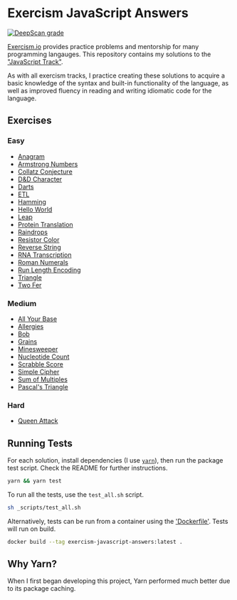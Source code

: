 Exercism JavaScript Answers
================================================================================

[![DeepScan grade](https://deepscan.io/api/teams/5096/projects/6886/branches/60468/badge/grade.svg)](https://deepscan.io/dashboard#view=project&tid=5096&pid=6886&bid=60468)

[Exercism.io][exercism] provides practice problems and mentorship for many programming langauges. This repository contains my solutions to the ["JavaScript Track"][exercism-javascript-track].

As with all exercism tracks, I practice creating these solutions to acquire a basic knowledge of the syntax and built-in functionality of the language, as well as improved fluency in reading and writing idiomatic code for the language.

Exercises
--------------------------------------------------------------------------------

### Easy

- [Anagram](anagram)
- [Armstrong Numbers](armstrong-numbers)
- [Collatz Conjecture](collatz-conjecture)
- [D&D Character](dnd-character)
- [Darts](darts)
- [ETL](etl)
- [Hamming](hamming)
- [Hello World](hello-world)
- [Leap](leap)
- [Protein Translation](protein-translation)
- [Raindrops](raindrops)
- [Resistor Color](resistor-color)
- [Reverse String](reverse-string)
- [RNA Transcription](rna-transcription)
- [Roman Numerals](roman-numerals)
- [Run Length Encoding](run-length-encoding)
- [Triangle](triangle)
- [Two Fer](two-fer)


### Medium

- [All Your Base](all-your-base)
- [Allergies](allergies)
- [Bob](bob)
- [Grains](grains)
- [Minesweeper](minesweeper)
- [Nucleotide Count](nucleotide-count)
- [Scrabble Score](scrabble-score)
- [Simple Cipher](simple-cipher)
- [Sum of Multiples](sum-of-multiples)
- [Pascal's Triangle](pascals-triangle)

### Hard

- [Queen Attack](queen-attack)


Running Tests
--------------------------------------------------------------------------------

For each solution, install dependencies (I use [`yarn`][yarn-homepage]), then run the package test script. Check the README for further instructions.

```sh
yarn && yarn test
```

To run all the tests, use the `test_all.sh` script.

```sh
sh _scripts/test_all.sh
```

Alternatively, tests can be run from a container using the ['Dockerfile'](Dockerfile). Tests will run on build.

```sh
docker build --tag exercism-javascript-answers:latest .
```

Why Yarn?
--------------------------------------------------------------------------------

When I first began developing this project, Yarn performed much better due to its package caching.

[exercism]: https://exercism.io
[exercism-javascript-track]: https://exercism.io/tracks/javascript
[yarn-homepage]: https://yarnpkg.com
